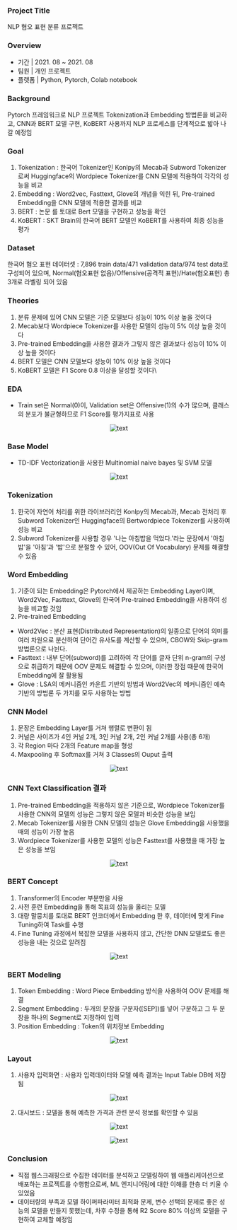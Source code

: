 ### Project Title

NLP 혐오 표현 분류 프로젝트 

### Overview

- 기간  |  2021. 08 ~ 2021. 08
- 팀원  |  개인 프로젝트
- 플랫폼 |  Python, Pytorch, Colab notebook

### Background 

Pytorch 프레임워크로 NLP 프로젝트
Tokenization과 Embedding 방법론을 비교하고, CNN과 BERT 모델 구현, KoBERT 사용까지 NLP 프로세스를 단계적으로 밟아 나갈 예정임

### Goal

1. Tokenization : 한국어 Tokenizer인 Konlpy의 Mecab과 Subword Tokenizer로써 Huggingface의 Wordpiece Tokenizer를 CNN 모델에 적용하여 각각의 성능을 비교
2. Embedding : Word2vec, Fasttext, Glove의 개념을 익힌 뒤, Pre-trained Embedding을 CNN 모델에 적용한 결과를 비교
3. BERT : 논문 <Pre-training of Deep Bidirectional Transformers for Language Understanding>를 토대로 Bert 모델을 구현하고 성능을 확인
4. KoBERT : SKT Brain의 한국어 BERT 모델인 KoBERT를 사용하여 최종 성능을 평가

### Dataset

한국어 혐오 표현 데이터셋 : 7,896 train data/471 validation data/974 test data로 구성되어 있으며, 
Normal(혐오표현 없음)/Offensive(공격적 표현)/Hate(혐오표현) 총 3개로 라벨링 되어 있음

### Theories

1.  분류 문제에 있어 CNN 모델은 기준 모델보다 성능이 10% 이상 높을 것이다
2.  Mecab보다 Wordpiece Tokenizer를 사용한 모델의 성능이 5% 이상 높을 것이다
3.  Pre-trained Embedding을 사용한 결과가 그렇지 않은 결과보다 성능이 10% 이상 높을 것이다
4.  BERT 모델은 CNN 모델보다 성능이 10% 이상 높을 것이다
5.  KoBERT 모델은 F1 Score 0.8 이상을 달성할 것이다\

### EDA

- Train set은 Normal(0)이, Validation set은 Offensive(1)의 수가 많으며, 클래스의 분포가 불균형하므로 F1 Score를 평가지표로 사용
<p align="center">
  <img src="https://github.com/mugan1/pytorch_hate_speech/assets/71809159/d42f3ed5-32e7-478f-802d-c90881078bf6" alt="text" width="number" />
</p>

### Base Model

- TD-IDF Vectorization을 사용한 Multinomial naive bayes 및 SVM 모델

<p align="center">
  <img src="https://github.com/mugan1/pytorch_hate_speech/assets/71809159/8b3fd7ea-cdf4-4ed0-84a3-ca8c332ab7f4" alt="text" width="number" />
</p>

   
### Tokenization

1. 한국어 자연어 처리를 위한 라이브러리인 Konlpy의 Mecab과, Mecab 전처리 후 Subword Tokenizer인 Huggingface의 Bertwordpiece Tokenizer를 사용하여 성능 비교 
2. Subword Tokenizer를 사용할 경우 '나는 아침밥을 먹었다.'라는 문장에서 '아침밥'을 '아침'과 '밥'으로 분절할 수 있어, OOV(Out Of Vocabulary) 문제를 해결할 수 있음

### Word Embedding

1. 기준이 되는 Embedding은 Pytorch에서 제공하는 Embedding Layer이며, Word2Vec, Fasttext, Glove의 한국어 Pre-trained Embedding을 사용하여 성능을 비교할 것임
2. Pre-trained Embedding
- Word2Vec : 분산 표현(Distributed Representation)의 일종으로 단어의 의미를 여러 차원으로 분산하여 단어간 유사도를 계산할 수 있으며, CBOW와 Skip-gram 방법론으로 나뉜다.
- Fasttext : 내부 단어(subword)를 고려하여 각 단어를 글자 단위 n-gram의 구성으로 취급하기 때문에 OOV 문제도 해결할 수 있으며, 이러한 장점 때문에 한국어 Embedding에 잘 활용됨
- Glove :  LSA의 메커니즘인 카운트 기반의 방법과 Word2Vec의 메커니즘인 예측 기반의 방법론 두 가지를 모두 사용하는 방법
  
### CNN Model

1. 문장은 Embedding Layer를 거쳐 행렬로 변환이 됨
2. 커널은 사이즈가 4인 커널 2개, 3인 커널 2개, 2인 커널 2개를 사용(총 6개)
3. 각 Region 마다 2개의 Feature map을 형성
4. Maxpooling 후 Softmax를 거쳐 3 Classes의 Ouput 출력

<p align="center">
  <img src="https://github.com/mugan1/pytorch_hate_speech/assets/71809159/934838a3-baac-493c-b2f5-7a13d7255dcd" alt="text" width="number" />
</p>

### CNN Text Classification 결과

1. Pre-trained Embedding을 적용하지 않은 기준으로, Wordpiece Tokenizer를 사용한 CNN의 모델의 성능은 그렇지 않은 모델과 비슷한 성능을 보임
2. Mecab Tokenizer를 사용한 CNN 모델의 성능은 Glove Embedding을 사용했을 때의 성능이 가장 높음
3. Wordpiece Tokenizer를 사용한 모델의 성능은 Fasttext를 사용했을 때 가장 높은 성능을 보임

<p align="center">
  <img src="https://github.com/mugan1/pytorch_hate_speech/assets/71809159/b47f4dbf-ae0e-4beb-bc54-d9aeb2aa143a" alt="text" width="number" />
</p>

### BERT Concept

1. Transformer의 Encoder 부분만을 사용
2. 사전 훈련 Embedding을 통해 목표의 성능을 올리는 모델
3. 대량 말뭉치를 토대로 BERT 인코더에서 Embedding 한 후, 데이터에 맞게 Fine Tuning하여 Task를 수행
4. Fine Tuning 과정에서 복잡한 모델을 사용하지 않고, 간단한 DNN 모델로도 좋은 성능을 내는 것으로 알려짐
       
<p align="center">
  <img src="https://github.com/mugan1/pytorch_hate_speech/assets/71809159/3611c0a3-187d-46c7-b696-25db229e7ce8" alt="text" width="number" />
</p>

### BERT Modeling

1.  Token Embedding : Word Piece Embedding 방식을 사용하여 OOV 문제를 해결
2.  Segment Embedding : 두개의 문장을 구분자([SEP])를 넣어 구분하고 그 두 문장을 하나의 Segment로 지정하여 입력
3.  Position Embedding : Token의 위치정보 Embedding
   
<p align="center">
  <img src="https://github.com/mugan1/pytorch_hate_speech/assets/71809159/9f429239-70bd-48ee-93b1-c3da7b05fcb9" alt="text" width="number" />
</p>

### Layout

1. 사용자 입력화면 : 사용자 입력데이터와 모델 예측 결과는 Input Table DB에 저장됨
   
<p align="center">
  <img src="https://github.com/mugan1/Used_Car_Prediction/assets/71809159/17040b86-3608-411e-bf5c-b4cac2986ccb" alt="text" width="number" /><br>
</p>   

2. 대시보드 : 모델을 통해 예측한 가격과 관련 분석 정보를 확인할 수 있음

<p align="center">
  <img src="https://github.com/mugan1/Used_Car_Prediction/assets/71809159/c9b24b46-8198-4e48-b6be-b80d67592608" alt="text" width="number" /><br>
</p>  
<p align="center">
  <img src="https://github.com/mugan1/Used_Car_Prediction/assets/71809159/fb88abd7-82af-4759-8a45-a41158870b4f" alt="text" width="number" /><br>
</p>   

### Conclusion

- 직접 웹스크래핑으로 수집한 데이터를 분석하고 모델링하여 웹 애플리케이션으로 배포하는 프로젝트를 수행함으로써, ML 엔지니어링에 대한 이해를 한층 더 키울 수 있었음
- 데이터량의 부족과 모델 하이퍼파라미터 최적화 문제, 변수 선택의 문제로 좋은 성능의 모델을 만들지 못했는데, 차후 수정을 통해 R2 Score 80% 이상의 모델을 구현하여 교체할 예정임

